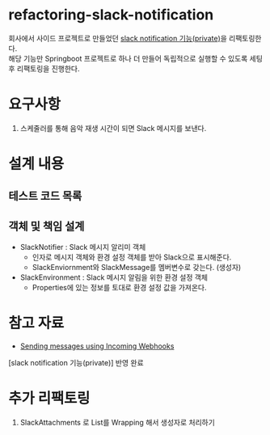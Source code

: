 # refactoring-slack-notification
회사에서 사이드 프로젝트로 만들었던 [slack notification 기능(private)](https://finlab.bwg.co.kr/gitlab/archsil/finlabop/fos/-/merge_requests/21/diffs?tab=diffs)을 리팩토링한다.  
해당 기능만 Springboot 프로젝트로 하나 더 만들어 독립적으로 실행할 수 있도록 세팅 후 리팩토링을 진행한다.  

# 요구사항  

1. 스케줄러를 통해 음악 재생 시간이 되면 Slack 메시지를 보낸다.  

# 설계 내용  

## 테스트 코드 목록  


## 객체 및 책임 설계  
- SlackNotifier : Slack 메시지 알리미 객체 
    - 인자로 메시지 객체와 환경 설정 객체를 받아 Slack으로 표시해준다.
    - SlackEnviornment와 SlackMessage를 멤버변수로 갖는다. (생성자)
- SlackEnvironment : Slack 메시지 알림을 위한 환경 설정 객체
    - Properties에 있는 정보를 토대로 환경 설정 값을 가져온다. 

# 참고 자료

* [Sending messages using Incoming Webhooks](https://api.slack.com/messaging/webhooks)  

[slack notification 기능(private)] 반영 완료

# 추가 리팩토링

1. SlackAttachments 로 List<SlackAttachment>를 Wrapping 해서 생성자로 처리하기 
